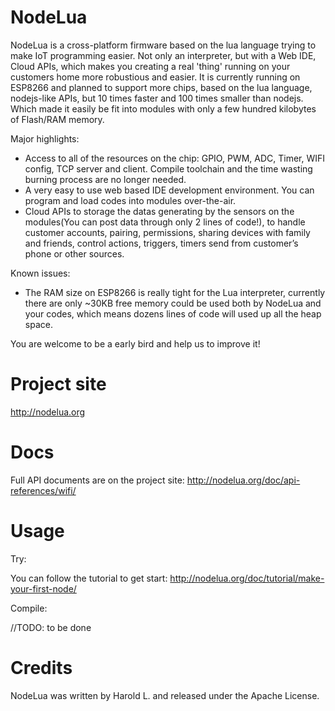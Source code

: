 NodeLua
=====================

NodeLua is a cross-platform firmware based on the lua language trying to make IoT programming easier. Not only an interpreter, but with a Web IDE, Cloud APIs, which makes you creating a real 'thing' running on your customers home more robustious and easier. It is currently running on ESP8266 and planned to support more chips, based on the lua language, nodejs-like APIs, but 10 times faster and 100 times smaller than nodejs. Which made it easily be fit into modules with only a few hundred kilobytes of Flash/RAM memory.

Major highlights:

* Access to all of the resources on the chip: GPIO, PWM, ADC, Timer, WIFI config, TCP server and client. Compile toolchain and the time wasting burning process are no longer needed.
* A very easy to use web based IDE development environment. You can program and load codes into modules over-the-air.
* Cloud APIs to storage the datas generating by the sensors on the modules(You can post data through only 2 lines of code!), to handle customer accounts, pairing, permissions, sharing devices with family and friends, control actions, triggers, timers send from customer’s phone or other sources.

Known issues:

* The RAM size on ESP8266 is really tight for the Lua interpreter, currently there are only ~30KB free memory could be used both by NodeLua and your codes, which means dozens lines of code will used up all the heap space.

You are welcome to be a early bird and help us to improve it!


Project site
===
http://nodelua.org

Docs
===
Full API documents are on the project site: http://nodelua.org/doc/api-references/wifi/

Usage
===
Try:

You can follow the tutorial to get start: http://nodelua.org/doc/tutorial/make-your-first-node/

Compile:

//TODO: to be done

Credits
===
NodeLua was written by Harold L. and released under the Apache License.

